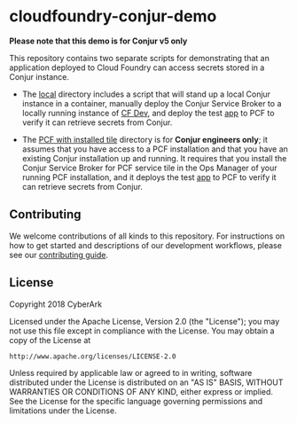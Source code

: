 # cloudfoundry-conjur-demo

**Please note that this demo is for Conjur v5 only**

This repository contains two separate scripts for demonstrating that an
application deployed to Cloud Foundry can access secrets stored in a Conjur
instance. 

- The [local](local/) directory includes a script that will stand up a local
Conjur instance in a container, manually deploy the Conjur Service Broker to
a locally running instance of [CF Dev](https://github.com/cloudfoundry-incubator/cfdev), and deploy
the test [app](app/) to PCF to verify it can retrieve secrets from Conjur.

- The [PCF with installed tile](pcf-with-installed-tile/) directory is for **Conjur engineers only**; it assumes that
you have access to a PCF installation and that you have an existing Conjur
installation up and running. It requires that you install the Conjur Service Broker for
PCF service tile in the Ops Manager of your running PCF installation, and it
deploys the test [app](app/) to PCF to verify it can retrieve secrets from Conjur.

## Contributing

We welcome contributions of all kinds to this repository. For instructions on how to get started and descriptions of our development workflows, please see our [contributing
guide][contrib].

[contrib]: https://github.com/conjurdemos/cloudfoundry-conjur-demo/blob/master/CONTRIBUTING.md

## License

Copyright 2018 CyberArk

Licensed under the Apache License, Version 2.0 (the "License");
you may not use this file except in compliance with the License.
You may obtain a copy of the License at

    http://www.apache.org/licenses/LICENSE-2.0

Unless required by applicable law or agreed to in writing, software
distributed under the License is distributed on an "AS IS" BASIS,
WITHOUT WARRANTIES OR CONDITIONS OF ANY KIND, either express or implied.
See the License for the specific language governing permissions and
limitations under the License.
